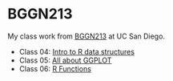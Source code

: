 # BGGN213
My class work from [BGGN213](https://bioboot.github.io/bggn213_F24/) at UC San Diego.


- Class 04: [Intro to R data structures](https://github.com/timhadad/bggn213_github/blob/main/4/lab4%20EC.pdf)
- Class 05: [All about GGPLOT](https://github.com/timhadad/bggn213_github/blob/main/5/Class05_Wed.pdf)
- Class 06: [R Functions](https://github.com/timhadad/bggn213_github/blob/main/6/class06...Q6.pdf)


